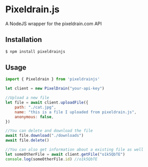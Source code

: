 # Pixeldrain.js

A NodeJS wrapper for the pixeldrain.com API

## Installation
```bash
$ npm install pixeldrainjs
```

## Usage
```javascript
import { Pixeldrain } from 'pixeldrainjs'

let client = new PixelDrain("your-api-key")

//Upload a new file
let file = await client.uploadFile({
    path: "./cat.jpg",
    name: "this is a file I uploaded from pixeldrain.js",
    anonymous: false,
})

//You can delete and download the file
await file.download("./downloads")
await file.delete()

//You can also get information about a existing file as well
let someOtherFile = await client.getFile("o1k5QbTE")
console.log(someOtherFile.id) //o1k5QbTE
```
